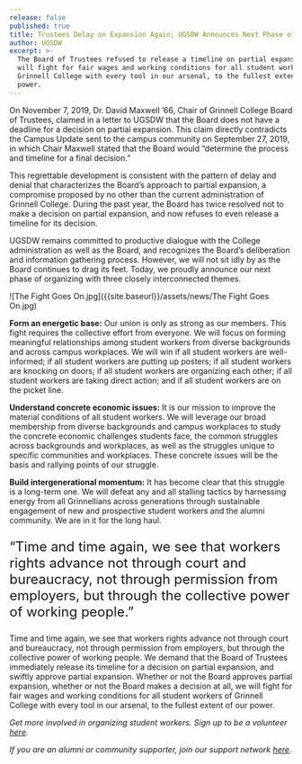 ```yaml
---
release: false
published: true
title: Trustees Delay on Expansion Again; UGSDW Announces Next Phase of Organizing.
author: UGSDW
excerpt: >-
  The Board of Trustees refused to release a timeline on partial expansion. We
  will fight for fair wages and working conditions for all student workers of
  Grinnell College with every tool in our arsenal, to the fullest extent of our
  power.
---
```

On November 7, 2019, Dr. David Maxwell ’66, Chair of Grinnell College Board of Trustees, claimed in a letter to UGSDW that the Board does not have a deadline for a decision on partial expansion. This claim directly contradicts the Campus Update sent to the campus community on September 27, 2019, in which Chair Maxwell stated that the Board would “determine the process and timeline for a final decision.” 

This regrettable development is consistent with the pattern of delay and denial that characterizes the Board’s approach to partial expansion, a compromise proposed by no other than the current administration of Grinnell College. During the past year, the Board has twice resolved not to make a decision on partial expansion, and now refuses to even release a timeline for its decision. 

UGSDW remains committed to productive dialogue with the College administration as well as the Board, and recognizes the Board’s deliberation and information gathering process. However, we will not sit idly by as the Board continues to drag its feet. Today, we proudly announce our next phase of organizing with three closely interconnected themes. 

![The Fight Goes On.jpg]({{site.baseurl}}/assets/news/The Fight Goes On.jpg)

**Form an energetic base:** Our union is only as strong as our members. This fight requires the collective effort from everyone. We will focus on forming meaningful relationships among student workers from diverse backgrounds and across campus workplaces. We will win if all student workers are well-informed; if all student workers are putting up posters; if all student workers are knocking on doors; if all student workers are organizing each other; if all student workers are taking direct action; and if all student workers are on the picket line. 

**Understand concrete economic issues:** It is our mission to improve the material conditions of all student workers. We will leverage our broad membership from diverse backgrounds and campus workplaces to study the concrete economic challenges students face, the common struggles across backgrounds and workplaces, as well as the struggles unique to specific communities and workplaces. These concrete issues will be the basis and rallying points of our struggle. 

**Build intergenerational momentum:** It has become clear that this struggle is a long-term one. We will defeat any and all stalling tactics by harnessing energy from all Grinnellians across generations through sustainable engagement of new and prospective student workers and the alumni community. We are in it for the long haul. 

<div class="text-banner" style="font-size: 1.5rem; margin: 1em 0">
&ldquo;Time and time again, we see that workers rights advance not through court and bureaucracy, not through permission from employers, but through the collective power of working people.&rdquo;
<div style="color: #777; font-size: 0.9em; text-align: right">
</div>
</div>
  
Time and time again, we see that workers rights advance not through court and bureaucracy, not through permission from employers, but through the collective power of working people. We demand that the Board of Trustees immediately release its timeline for a decision on partial expansion,  and swiftly approve partial expansion. Whether or not the Board approves partial expansion, whether or not the Board makes a decision at all, we will fight for fair wages and working conditions for all student workers of Grinnell College with every tool in our arsenal, to the fullest extent of our power. 


_Get more involved in organizing student workers. Sign up to be a volunteer [here](https://forms.gle/B2ZV234Tk9ZrcnM38)._

_If you are an alumni or community supporter, join our support network [here](https://forms.gle/6H3bFGMAA46ndCHg9)._
